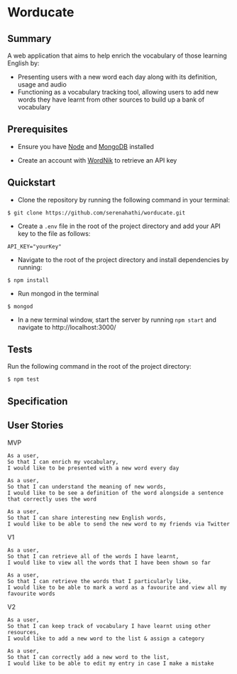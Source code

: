  # Worducate

## Summary

A web application that aims to help enrich the vocabulary of those learning English by:
- Presenting users with a new word each day along with its definition, usage and audio
- Functioning as a vocabulary tracking tool, allowing users to add new words they have learnt from other sources to build up a bank of vocabulary

## Prerequisites

- Ensure you have [Node](https://nodejs.org/en/download/) and [MongoDB](https://docs.mongodb.com/manual/installation/) installed

- Create an account with [WordNik](https://developer.wordnik.com/) to retrieve an API key

## Quickstart

- Clone the repository by running the following command in your terminal:

```
$ git clone https://github.com/serenahathi/worducate.git
```

- Create a ```.env``` file in the root of the project directory and add your API key to the file as follows:


```
API_KEY="yourKey"
```

- Navigate to the root of the project directory and install dependencies by running:

```
$ npm install
```

- Run mongod in the terminal
```
$ mongod
```

- In a new terminal window, start the server by running ```npm start``` and navigate to http://localhost:3000/


## Tests

Run the following command in the root of the project directory:

```
$ npm test
```

## Specification

## User Stories

MVP
```
As a user,
So that I can enrich my vocabulary,
I would like to be presented with a new word every day
```

```
As a user,
So that I can understand the meaning of new words,
I would like to be see a definition of the word alongside a sentence that correctly uses the word
```

```
As a user,
So that I can share interesting new English words,
I would like to be able to send the new word to my friends via Twitter
```

V1

```
As a user,
So that I can retrieve all of the words I have learnt,
I would like to view all the words that I have been shown so far
```

```
As a user,
So that I can retrieve the words that I particularly like,
I would like to be able to mark a word as a favourite and view all my favourite words
```

V2

```
As a user,
So that I can keep track of vocabulary I have learnt using other resources,
I would like to add a new word to the list & assign a category
```

```
As a user,
So that I can correctly add a new word to the list,
I would like to be able to edit my entry in case I make a mistake
```